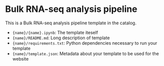 # Bulk RNA-seq analysis pipeline

This is a Bulk RNA-seq analysis pipeline template in the catalog. 

- `{name}/{name}.ipynb`: The template iteself
- `{name}/README.md`: Long description of template
- `{name}/requirements.txt`: Python dependencies necessary to run your template
- `{name}/template.json`: Metadata about your template to be used for the website
